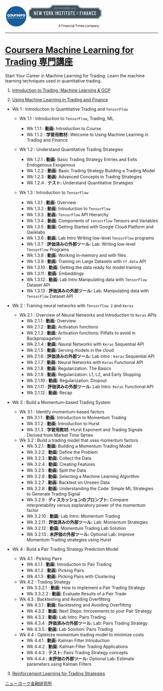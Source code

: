 <img src='figure/coursera.jpg' width='74'> <img src='figure/NYIF.jpeg' width='240'>

------

# [Coursera Machine Learning for Trading 専門講座](https://www.coursera.org/specializations/machine-learning-trading?)

Start Your Career in Machine Learning for Trading. Learn the machine learning techniques used in quantitative trading.

1) [Introduction to Trading, Machine Learning & GCP](https://www.coursera.org/learn/introduction-trading-machine-learning-gcp?specialization=machine-learning-trading)

2) [Using Machine Learning in Trading and Finance](https://www.coursera.org/learn/machine-learning-trading-finance)

  - Wk 1 : Introduction to Quantitative Trading and `TensorFlow`
    - Wk 1.1 : Introduction to `TensorFlow`, Trading, ML
      - Wk 1.1.1 : **動画:** Introduction to Course
      - Wk 1.1.2 : **学習用教材:** Welcome to Using Machine Learning in Trading and Finance
      
    - Wk 1.2 : Understand Quantitative Trading Strategies
      - Wk 1.2.1 : **動画:** Basic Trading Strategy Entries and Exits Endogenous Exogenous
      - Wk 1.2.2 : **動画:** Basic Trading Strategy Building a Trading Model
      - Wk 1.2.3 : **動画:** Advanced Concepts in Trading Strategies
      - Wk 1.2.4 : **テスト:** Understand Quantitative Strategies
      
    - Wk 1.3 : Introduction to `TensorFlow`
      - Wk 1.3.1 : **動画:** Overview
      - Wk 1.3.2 : **動画:** Introduction to `TensorFlow`
      - Wk 1.3.3 : **動画:** `TensorFlow` API Hierarchy
      - Wk 1.3.4 : **動画:** Components of `tensorflow` Tensors and Variables
      - Wk 1.3.5 : **動画:** Getting Started with Google Cloud Platform and Qwiklabs
      - Wk 1.3.6 : **動画:** Lab Intro Writing low-level `TensorFlow` programs
      - Wk 1.3.7 : **評価済みの外部ツール:** Lab: Writing low-level `TensorFlow` Programs
      - Wk 1.3.8 : **動画:** Working in-memory and with files
      - Wk 1.3.9 : **動画:** Training on Large Datasets with `tf.data` API
      - Wk 1.3.10 : **動画:** Getting the data ready for model training
      - Wk 1.3.11 : **動画:** Embeddings
      - Wk 1.3.12 : **動画:** Lab Intro Manipulating data with `TensorFlow` Dataset API
      - Wk 1.3.13 : **評価済みの外部ツール:** Lab: Manipulating data with `TensorFlow` Dataset API

  - Wk 2 : Training neural networks with `Tensorflow 2` and `Keras`
    - Wk 2.1 : Overview of Neural Networks and Introduction to `Keras` APIs
      - Wk 2.1.1 : **動画:** Overview
      - Wk 2.1.2 : **動画:** Activation functions
      - Wk 2.1.3 : **動画:** Activation functions: Pitfalls to avoid in Backpropagation
      - Wk 2.1.4 : **動画:** Neural Networks with `Keras` Sequential API
      - Wk 2.1.5 : **動画:** Serving models in the cloud
      - Wk 2.1.6 : **評価済みの外部ツール:** Lab Intro : `Keras` Sequential API
      - Wk 2.1.7 : **動画:** Neural Networks with `Keras` Functional API
      - Wk 2.1.8 : **動画:** Regularization: The Basics
      - Wk 2.1.9 : **動画:** Regularization: L1, L2, and Early Stopping
      - Wk 2.1.10 : **動画:** Regularization: Dropout
      - Wk 2.1.11 : **評価済みの外部ツール:** Lab Intro: `Keras` Functional API
      - Wk 2.1.12 : **動画:** Recap
      
  - Wk 3 : Build a Momentum-based Trading System
    - Wk 3.1 : Identify momentum-based factors
      - Wk 3.1.1 : **動画:** Introduction to Momentum Trading
      - Wk 3.1.2 : **動画:** Introduction to Hurst
      - Wk 3.1.3 : **学習用教材:** Hurst Exponent and Trading Signals Derived from Market Time Series
    - Wk 3.2 : Build a trading model that uses momentum factors
      - Wk 3.2.1 : **動画:** Building a Momentum Trading Model
      - Wk 3.2.2 : **動画:** Define the Problem
      - Wk 3.2.3 : **動画:** Collect the Data
      - Wk 3.2.4 : **動画:** Creating Features
      - Wk 3.2.5 : **動画:** Split the Data
      - Wk 3.2.6 : **動画:** Selecting a Machine Learning Algorithm
      - Wk 3.2.7 : **動画:** Backtest on Unseen Data
      - Wk 3.2.8 : **動画:** Understanding the Code: Simple ML Strategies to Generate Trading Signal
      - Wk 3.2.9 : **ディスカッションのプロンプト:** Compare interpretability versus explanatory power of the momentum factor
      - Wk 3.2.10 : **動画:** Lab Intro: Momentum Trading
      - Wk 3.2.11 : **評価済みの外部ツール:** Lab: Momentum Strategies
      - Wk 3.2.12 : **動画:** Momentum Trading Lab Solution
      - Wk 3.2.13 : **未評価の外部ツール:** Optional Lab: Improve Momentum Trading strategies using Hurst
  - Wk 4 : Build a Pair Trading Strategy Prediction Model
    - Wk 4.1 : Picking Pairs
      - Wk 4.1.1 : **動画:** Introduction to Pair Trading
      - Wk 4.1.2 : **動画:** Picking Pairs
      - Wk 4.1.3 : **動画:** Picking Pairs with Clustering
    - Wk 4.2 : Trading Strategy
      - Wk 3.3.2.1 : **動画:** How to implement a Pair Trading Strategy
      - Wk 3.3.2.2 : **動画:** Evaluate Results of a Pair Trade
    - Wk 4.3 : Backtesting and Avoiding Overfitting
      - Wk 4.3.1 : **動画:** Backtesting and Avoiding Overfitting
      - Wk 4.3.2 : **動画:** Next Steps: Imrovements to your Pair Strategy
      - Wk 4.3.3 : **動画:** Lab Intro: Pairs Trading
      - Wk 4.3.4 : **評価済みの外部ツール:** Lab: Pairs Trading Strategy
      - Wk 4.3.5 : **動画:** Lab Solution: Pairs Trading
    - Wk 4.4 : Optimize momentum trading model to minimize costs
      - Wk 4.4.1 : **動画:** Kalman Filter Introduction
      - Wk 4.4.2 : **動画:** Kalman Filter Trading Applications
      - Wk 4.4.3 : **テスト:** Pairs Trading Strategy concepts
      - Wk 4.4.4 : **未評価の外部ツール:** Optional Lab: Estimate parameters using Kalman Filters

3) [Reinforcement Learning for Trading Strategies](https://www.coursera.org/learn/trading-strategies-reinforcement-learning?specialization=machine-learning-trading)

[ニューヨーク金融研究所](https://www.nyif.com)
